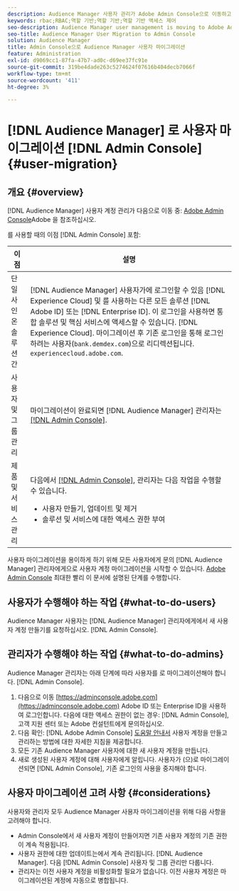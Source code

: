 ```yaml
---
description: Audience Manager 사용자 관리가 Adobe Admin Console으로 이동하고 있습니다. 이 문서에서는 사용자 마이그레이션을 준비하기 위해 수행해야 하는 작업과 마이그레이션이 완료되면 변경되는 작업을 설명합니다.
keywords: rbac;RBAC;역할 기반;역할 기반;역할 기반 액세스 제어
seo-description: Audience Manager user management is moving to Adobe Admin Console. This article explains what you need to do to prepare for user migration, and what will change once the migration is complete.
seo-title: Audience Manager User Migration to Admin Console
solution: Audience Manager
title: Admin Console으로 Audience Manager 사용자 마이그레이션
feature: Administration
exl-id: d9069cc1-87fa-47b7-ad0c-d69ee37fc91e
source-git-commit: 319be4dade263c5274624f07616b404decb7066f
workflow-type: tm+mt
source-wordcount: '411'
ht-degree: 3%

---
```


# [!DNL Audience Manager] 로 사용자 마이그레이션 [!DNL Admin Console] {#user-migration}

## 개요 {#overview}

[!DNL Audience Manager] 사용자 계정 관리가 다음으로 이동 중: [Adobe Admin Console](https://helpx.adobe.com/enterprise/using/admin-console.html)Adobe 을 참조하십시오.

를 사용할 때의 이점 [!DNL Admin Console] 포함:

| 이점 | 설명 |
|---|---|
| 단일 사인온 솔루션 간 | [!DNL Audience Manager] 사용자가에 로그인할 수 있음 [!DNL Experience Cloud] 및 를 사용하는 다른 모든 솔루션 [!DNL Adobe ID] 또는 [!DNL Enterprise ID]. 이 로그인을 사용하면 통합 솔루션 및 핵심 서비스에 액세스할 수 있습니다. [!DNL Experience Cloud]. 마이그레이션 후 기존 로그인을 통해 로그인하려는 사용자(`bank.demdex.com`)으로 리디렉션됩니다. `experiencecloud.adobe.com`. |
| 사용자 및 그룹 관리 | 마이그레이션이 완료되면 [!DNL Audience Manager] 관리자는 [[!DNL Admin Console]](https://adminconsole.adobe.com/enterprise/). |
| 제품 및 서비스 관리 | 다음에서 [[!DNL Admin Console]](https://adminconsole.adobe.com/enterprise/), 관리자는 다음 작업을 수행할 수 있습니다. <ul><li>사용자 만들기, 업데이트 및 제거</li><li>솔루션 및 서비스에 대한 액세스 권한 부여</li></ul> |

사용자 마이그레이션을 용이하게 하기 위해 모든 사용자에게 문의 [!DNL Audience Manager] 관리자에게으로 사용자 계정 마이그레이션을 시작할 수 있습니다. [Adobe Admin Console](https://helpx.adobe.com/enterprise/using/admin-console.html) 최대한 빨리 이 문서에 설명된 단계를 수행합니다.

## 사용자가 수행해야 하는 작업 {#what-to-do-users}

Audience Manager 사용자는 [!DNL Audience Manager] 관리자에게에서 새 사용자 계정 만들기를 요청하십시오. [!DNL Admin Console].

## 관리자가 수행해야 하는 작업 {#what-to-do-admins}

Audience Manager 관리자는 아래 단계에 따라 사용자를 로 마이그레이션해야 합니다. [!DNL Admin Console].

1. 다음으로 이동 [https://adminconsole.adobe.com](https://adminconsole.adobe.com) Adobe ID 또는 Enterprise ID을 사용하여 로그인합니다. 다음에 대한 액세스 권한이 없는 경우: [!DNL Admin Console], 고객 지원 센터 또는 Adobe 컨설턴트에게 문의하십시오.
2. 다음 확인: [!DNL Adobe Admin Console] [도움말 안내서](https://helpx.adobe.com/enterprise/admin-guide.html/enterprise/using/users.ug.html) 사용자 계정을 만들고 관리하는 방법에 대한 자세한 지침을 제공합니다.
3. 모든 기존 Audience Manager 사용자에 대한 새 사용자 계정을 만듭니다.
4. 새로 생성된 사용자 계정에 대해 사용자에게 알립니다. 사용자가 (으)로 마이그레이션되면 [!DNL Admin Console], 기존 로그인의 사용을 중지해야 합니다.

## 사용자 마이그레이션 고려 사항 {#considerations}

사용자와 관리자 모두 Audience Manager 사용자 마이그레이션을 위해 다음 사항을 고려해야 합니다.

* Admin Console에서 새 사용자 계정이 만들어지면 기존 사용자 계정의 기존 권한이 계속 적용됩니다.
* 사용자 권한에 대한 업데이트는에서 계속 관리됩니다. [!DNL Audience Manager]. 다음 [!DNL Admin Console] 사용자 및 그룹 관리만 다룹니다.
* 관리자는 이전 사용자 계정을 비활성화할 필요가 없습니다. 이전 사용자 계정은 마이그레이션된 계정에 자동으로 병합됩니다.
